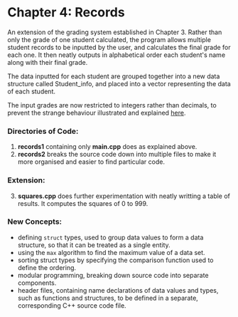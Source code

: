 # Chapter 4: Records

An extension of the grading system established in Chapter 3. Rather than only the grade of one student calculated, the program allows multiple student records to be inputted by the user, and calculates the final grade for each one. It then neatly outputs in alphabetical order each student's name along with their final grade.

The data inputted for each student are grouped together into a new data structure called Student_info, and placed into a vector representing the data of each student. 

The input grades are now restricted to integers rather than decimals, to prevent the strange behaviour illustrated and explained [here](https://stackoverflow.com/questions/44688567/why-is-iostream-cutting-off-the-first-letter-in-certain-words).

### Directories of Code:
1) **records1** containing only **main.cpp** does as explained above.
2) **records2** breaks the source code down into multiple files to make it more organised and easier to find particular code. 

### Extension:
3) **squares.cpp** does further experimentation with neatly writting a table of results. It computes the squares of 0 to 999.

### New Concepts:
* defining `struct` types, used to group data values to form a data structure, so that it can be treated as a single entity.
* using the `max` algorithm to find the maximum value of a data set.
* sorting struct types by specifying the comparison function used to define the ordering.
* modular programming, breaking down source code into separate components.
* header files, containing name declarations of data values and types, such as functions and structures, to be defined in a separate, corresponding C++ source code file.

